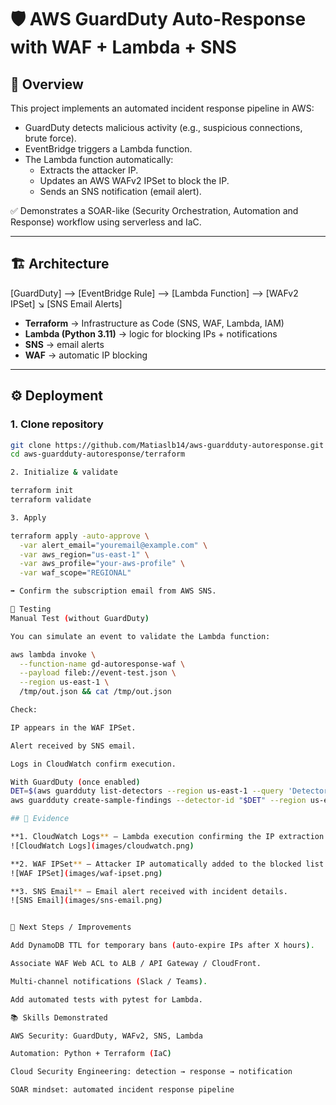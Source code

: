 # 🛡️ AWS GuardDuty Auto-Response with WAF + Lambda + SNS

## 🚀 Overview
This project implements an automated incident response pipeline in AWS:

- GuardDuty detects malicious activity (e.g., suspicious connections, brute force).
- EventBridge triggers a Lambda function.
- The Lambda function automatically:
  - Extracts the attacker IP.
  - Updates an AWS WAFv2 IPSet to block the IP.
  - Sends an SNS notification (email alert).

✅ Demonstrates a SOAR-like (Security Orchestration, Automation and Response) workflow using serverless and IaC.

---

## 🏗️ Architecture

[GuardDuty] --> [EventBridge Rule] --> [Lambda Function] --> [WAFv2 IPSet]
↘
[SNS Email Alerts]


- **Terraform** → Infrastructure as Code (SNS, WAF, Lambda, IAM)  
- **Lambda (Python 3.11)** → logic for blocking IPs + notifications  
- **SNS** → email alerts  
- **WAF** → automatic IP blocking  

---

## ⚙️ Deployment

### 1. Clone repository
```bash
git clone https://github.com/Matiaslb14/aws-guardduty-autoresponse.git
cd aws-guardduty-autoresponse/terraform

2. Initialize & validate

terraform init
terraform validate

3. Apply

terraform apply -auto-approve \
  -var alert_email="youremail@example.com" \
  -var aws_region="us-east-1" \
  -var aws_profile="your-aws-profile" \
  -var waf_scope="REGIONAL"

➡️ Confirm the subscription email from AWS SNS.

🧪 Testing
Manual Test (without GuardDuty)

You can simulate an event to validate the Lambda function:

aws lambda invoke \
  --function-name gd-autoresponse-waf \
  --payload fileb://event-test.json \
  --region us-east-1 \
  /tmp/out.json && cat /tmp/out.json

Check:

IP appears in the WAF IPSet.

Alert received by SNS email.

Logs in CloudWatch confirm execution.

With GuardDuty (once enabled)
DET=$(aws guardduty list-detectors --region us-east-1 --query 'DetectorIds[0]' --output text)
aws guardduty create-sample-findings --detector-id "$DET" --region us-east-1

## 📸 Evidence

**1. CloudWatch Logs** – Lambda execution confirming the IP extraction and block.  
![CloudWatch Logs](images/cloudwatch.png)  

**2. WAF IPSet** – Attacker IP automatically added to the blocked list.  
![WAF IPSet](images/waf-ipset.png)  

**3. SNS Email** – Email alert received with incident details.  
![SNS Email](images/sns-email.png)  


🔮 Next Steps / Improvements

Add DynamoDB TTL for temporary bans (auto-expire IPs after X hours).

Associate WAF Web ACL to ALB / API Gateway / CloudFront.

Multi-channel notifications (Slack / Teams).

Add automated tests with pytest for Lambda.

📚 Skills Demonstrated

AWS Security: GuardDuty, WAFv2, SNS, Lambda

Automation: Python + Terraform (IaC)

Cloud Security Engineering: detection → response → notification

SOAR mindset: automated incident response pipeline












